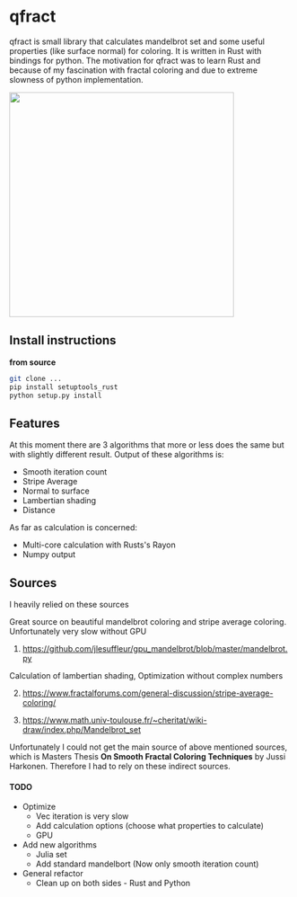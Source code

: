 
# qfract

qfract is small library that calculates mandelbrot set and some useful properties (like surface normal) for coloring. It is written in Rust with bindings for python.
The motivation for qfract was to learn Rust and because of my fascination with fractal coloring and due to extreme slowness of python implementation. 

<img src="blob/master/images/image.png" width="400"/>


## Install instructions

**from source**
```bash
git clone ...
pip install setuptools_rust
python setup.py install
```

## Features
At this moment there are 3 algorithms that more or less does the same but with slightly different result. Output of these algorithms is:
- Smooth iteration count
- Stripe Average
- Normal to surface
- Lambertian shading
- Distance

As far as calculation is concerned:
- Multi-core calculation with Rusts's Rayon
- Numpy output

## Sources
I heavily relied on these sources

Great source on beautiful mandelbrot coloring and stripe average coloring. Unfortunately very slow without GPU
1) https://github.com/jlesuffleur/gpu_mandelbrot/blob/master/mandelbrot.py

Calculation of lambertian shading, Optimization without complex numbers

2) https://www.fractalforums.com/general-discussion/stripe-average-coloring/

3) https://www.math.univ-toulouse.fr/~cheritat/wiki-draw/index.php/Mandelbrot_set

Unfortunately I could not get the main source of above mentioned sources, which is Masters Thesis **On Smooth Fractal Coloring Techniques** by Jussi Harkonen. Therefore I had to rely on these indirect sources.

#### TODO
- Optimize
    - Vec iteration is very slow
    - Add calculation options (choose what properties to calculate)
    - GPU
- Add new algorithms
  - Julia set
  - Add standard mandelbort (Now only smooth iteration count)
-  General refactor
    -  Clean up on both sides - Rust and Python
